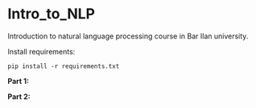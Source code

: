 # Intro_to_NLP
Introduction to natural language processing course in Bar Ilan university.

Install requirements:
```
pip install -r requirements.txt
```

**Part 1:**


**Part 2:**

